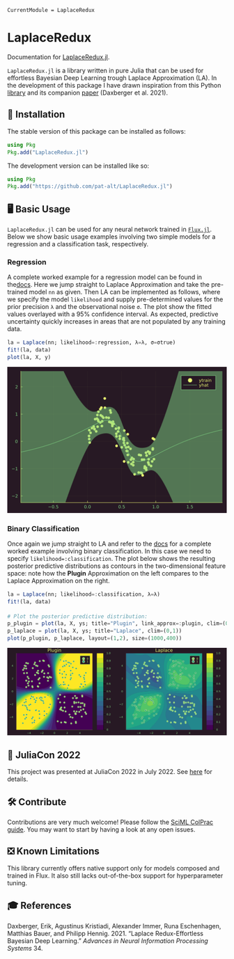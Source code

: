 
``` @meta
CurrentModule = LaplaceRedux
```

# LaplaceRedux

Documentation for [LaplaceRedux.jl](https://github.com/pat-alt/LaplaceRedux.jl).

`LaplaceRedux.jl` is a library written in pure Julia that can be used for effortless Bayesian Deep Learning trough Laplace Approximation (LA). In the development of this package I have drawn inspiration from this Python [library](https://aleximmer.github.io/Laplace/index.html#setup) and its companion [paper](https://arxiv.org/abs/2106.14806) (Daxberger et al. 2021).

## 🚩 Installation

The stable version of this package can be installed as follows:

``` julia
using Pkg
Pkg.add("LaplaceRedux.jl")
```

The development version can be installed like so:

``` julia
using Pkg
Pkg.add("https://github.com/pat-alt/LaplaceRedux.jl")
```

## 🖥️ Basic Usage

`LaplaceRedux.jl` can be used for any neural network trained in [`Flux.jl`](https://fluxml.ai/Flux.jl/dev/). Below we show basic usage examples involving two simple models for a regression and a classification task, respectively.

### Regression

A complete worked example for a regression model can be found in the[docs](https://www.paltmeyer.com/LaplaceRedux.jl/dev/tutorials/regression/). Here we jump straight to Laplace Approximation and take the pre-trained model `nn` as given. Then LA can be implemented as follows, where we specify the model `likelihood` and supply pre-determined values for the prior precision `λ` and the observational noise `σ`. The plot show the fitted values overlayed with a 95% confidence interval. As expected, predictive uncertainty quickly increases in areas that are not populated by any training data.

``` julia
la = Laplace(nn; likelihood=:regression, λ=λ, σ=σtrue)
fit!(la, data)
plot(la, X, y)
```

![](index_files/figure-commonmark/cell-4-output-1.svg)

### Binary Classification

Once again we jump straight to LA and refer to the [docs](https://www.paltmeyer.com/LaplaceRedux.jl/dev/tutorials/mlp/) for a complete worked example involving binary classification. In this case we need to specify `likelihood=:classification`. The plot below shows the resulting posterior predictive distributions as contours in the two-dimensional feature space: note how the **Plugin** Approximation on the left compares to the Laplace Approximation on the right.

``` julia
la = Laplace(nn; likelihood=:classification, λ=λ)
fit!(la, data)

# Plot the posterior predictive distribution:
p_plugin = plot(la, X, ys; title="Plugin", link_approx=:plugin, clim=(0,1))
p_laplace = plot(la, X, ys; title="Laplace", clim=(0,1))
plot(p_plugin, p_laplace, layout=(1,2), size=(1000,400))
```

![](index_files/figure-commonmark/cell-6-output-1.svg)

## 📢 JuliaCon 2022

This project was presented at JuliaCon 2022 in July 2022. See [here](https://pretalx.com/juliacon-2022/talk/Z7MXFS/) for details.

## 🛠️ Contribute

Contributions are very much welcome! Please follow the [SciML ColPrac guide](https://github.com/SciML/ColPrac). You may want to start by having a look at any open issues.

## ❎ Known Limitations

This library currently offers native support only for models composed and trained in Flux. It also still lacks out-of-the-box support for hyperparameter tuning.

## 🎓 References

Daxberger, Erik, Agustinus Kristiadi, Alexander Immer, Runa Eschenhagen, Matthias Bauer, and Philipp Hennig. 2021. “Laplace Redux-Effortless Bayesian Deep Learning.” *Advances in Neural Information Processing Systems* 34.
